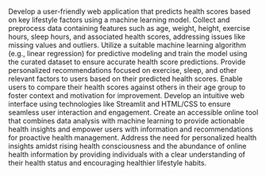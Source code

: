 Develop a user-friendly web application that predicts health scores based on key lifestyle factors using a machine learning model.
Collect and preprocess data containing features such as age, weight, height, exercise hours, sleep hours, and associated health scores, addressing issues like missing values and outliers.
Utilize a suitable machine learning algorithm (e.g., linear regression) for predictive modeling and train the model using the curated dataset to ensure accurate health score predictions.
Provide personalized recommendations focused on exercise, sleep, and other relevant factors to users based on their predicted health scores.
Enable users to compare their health scores against others in their age group to foster context and motivation for improvement.
Develop an intuitive web interface using technologies like Streamlit and HTML/CSS to ensure seamless user interaction and engagement.
Create an accessible online tool that combines data analysis with machine learning to provide actionable health insights and empower users with information and recommendations for proactive health management.
Address the need for personalized health insights amidst rising health consciousness and the abundance of online health information by providing individuals with a clear understanding of their health status and encouraging healthier lifestyle habits.
